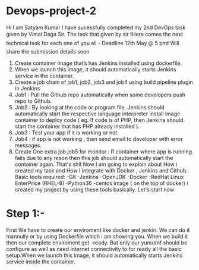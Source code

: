 # Devops-project-2

Hi
I am Satyam Kumar
I have sucessfully completed my 2nd DevOps task given by Vimal Daga Sir.
The task that given by sir
❗️Here comes the next technical task for each one of you all - Deadline 12th May @ 5 pm❗️
Will share the submission details soon
1. Create container image that’s has Jenkins installed using dockerfile.
2. When we launch this image, it should automatically starts Jenkins service in the container.
3. Create a job chain of job1, job2, job3 and job4 using build pipeline plugin in Jenkins
4. Job1 : Pull the Github repo automatically when some developers push repo to Github.
5. Job2 : By looking at the code or program file, Jenkins should automatically start the respective language interpreter install image container to deploy code ( eg. If code is of PHP, then Jenkins should start the container that has PHP already installed ).
6. Job3 : Test your app if it is working or not.
7. Job4 : if app is not working , then send email to developer with error messages.
8. Create One extra job job5 for monitor : If container where app is running. fails due to any reson then this job should automatically start the container again.
That's shit
Now I am going to explain about How i created my task and How I integrate with Docker , Jenkins and Github.
Basic tools required: 
  -Git
  -Jenkins
  -OpenJDK 
  -Docker
  -RedHat Linux EnterPrice (RHEL-8)
  -Python36
  -centos image ( on the top of docker)
i created my project by using these tools basically.
Let's start now 

# Step 1:-
First We have to create our enviroment like docker and jenkin. We can do it mannully or by using Dockerfile which i am showing you. When we build it then our complete enviroment get -ready. But only our yum/dnf should be configure as well as need Internet connectivity to for ready all the basic setup.When we launch this image, it should automatically starts Jenkins service inside the container.

